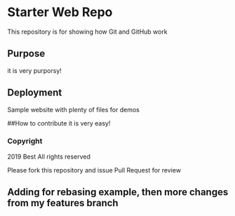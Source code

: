


# Starter Web Repo

This repository is for showing how Git and GitHub work

## Purpose
it is very purporsy!

## Deployment

Sample website with plenty of files for demos

##How to contribute
it is very easy!
### Copyright
2019 Best All rights reserved

Please fork this repository and issue Pull Request for review

## Adding for rebasing example, then more changes from my features branch